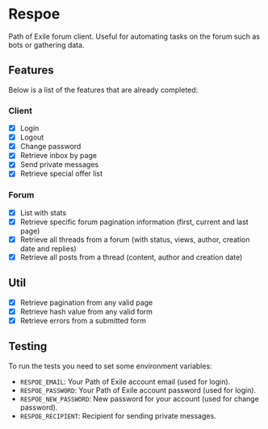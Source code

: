 # Respoe

Path of Exile forum client. Useful for automating tasks on the forum such as bots or gathering data.

## Features

Below is a list of the features that are already completed:

### Client

- [x] Login
- [x] Logout
- [x] Change password
- [x] Retrieve inbox by page
- [x] Send private messages
- [x] Retrieve special offer list

### Forum

- [x] List with stats
- [x] Retrieve specific forum pagination information (first, current and last page)
- [x] Retrieve all threads from a forum (with status, views, author, creation date and replies)
- [x] Retrieve all posts from a thread (content, author and creation date)

## Util

- [x] Retrieve pagination from any valid page
- [x] Retrieve hash value from any valid form
- [x] Retrieve errors from a submitted form

## Testing

To run the tests you need to set some environment variables:

- `RESPOE_EMAIL`: Your Path of Exile account email (used for login).
- `RESPOE_PASSWORD`: Your Path of Exile account password (used for login).
- `RESPOE_NEW_PASSWORD`: New password for your account (used for change password).
- `RESPOE_RECIPIENT`: Recipient for sending private messages.